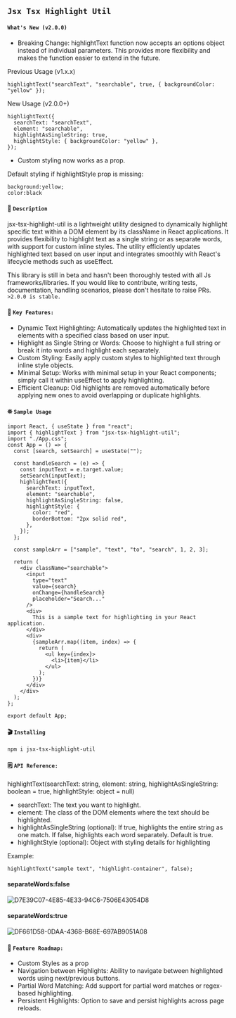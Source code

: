 ## `Jsx Tsx Highlight Util`

#### `What's New (v2.0.0)`

- Breaking Change: highlightText function now accepts an options object instead of individual parameters. This provides more flexibility and makes the function easier to extend in the future.

Previous Usage (v1.x.x)

```
highlightText("searchText", "searchable", true, { backgroundColor: "yellow" });
```

New Usage (v2.0.0+)

```
highlightText({
  searchText: "searchText",
  element: "searchable",
  highlightAsSingleString: true,
  highlightStyle: { backgroundColor: "yellow" },
});
```

- Custom styling now works as a prop.

Default styling if highlightStyle prop is missing:

```
background:yellow;
color:black
```

#### 📝 `Description`

jsx-tsx-highlight-util is a lightweight utility designed to dynamically highlight specific text within a DOM element by its className in React applications. It provides flexibility to highlight text as a single string or as separate words, with support for custom inline styles. The utility efficiently updates highlighted text based on user input and integrates smoothly with React's lifecycle methods such as useEffect.

This library is still in beta and hasn't been thoroughly tested with all Js frameworks/libraries. If you would like to contribute, writing tests, documentation, handling scenarios, please don't hesitate to raise PRs. ` >2.0.0 is stable.`

#### 🔑 `Key Features:`

- Dynamic Text Highlighting: Automatically updates the highlighted text in elements with a specified class based on user input.
- Highlight as Single String or Words: Choose to highlight a full string or break it into words and highlight each separately.
- Custom Styling: Easily apply custom styles to highlighted text through inline style objects.
- Minimal Setup: Works with minimal setup in your React components; simply call it within useEffect to apply highlighting.
- Efficient Cleanup: Old highlights are removed automatically before applying new ones to avoid overlapping or duplicate highlights.

#### ⛯ `Sample Usage`

```
import React, { useState } from "react";
import { highlightText } from "jsx-tsx-highlight-util";
import "./App.css";
const App = () => {
  const [search, setSearch] = useState("");

  const handleSearch = (e) => {
    const inputText = e.target.value;
    setSearch(inputText);
    highlightText({
      searchText: inputText,
      element: "searchable",
      highlightAsSingleString: false,
      highlightStyle: {
        color: "red",
        borderBottom: "2px solid red",
      },
    });
  };

  const sampleArr = ["sample", "text", "to", "search", 1, 2, 3];

  return (
    <div className="searchable">
      <input
        type="text"
        value={search}
        onChange={handleSearch}
        placeholder="Search..."
      />
      <div>
        This is a sample text for highlighting in your React application.
      </div>
      <div>
        {sampleArr.map((item, index) => {
          return (
            <ul key={index}>
              <li>{item}</li>
            </ul>
          );
        })}
      </div>
    </div>
  );
};

export default App;
```

#### 🎬 `Installing`

```
npm i jsx-tsx-highlight-util
```

#### 🗒️ `API Reference:`

highlightText(searchText: string, element: string, highlightAsSingleString: boolean = true, highlightStyle: object = null)

- searchText: The text you want to highlight.
- element: The class of the DOM elements where the text should be highlighted.
- highlightAsSingleString (optional): If true, highlights the entire string as one match. If false, highlights each word separately. Default is true.
- highlightStyle (optional): Object with styling details for highlighting

Example:

```
highlightText("sample text", "highlight-container", false);
```

#### separateWords:false

![D7E39C07-4E85-4E33-94C6-7506E43054D8](https://github.com/user-attachments/assets/335bc5c9-fbe8-4eb4-9b99-acad55c5831b)

#### separateWords:true

![DF661D58-0DAA-4368-B68E-697AB9051A08](https://github.com/user-attachments/assets/6942f379-7234-4b34-952d-93a160a92ad5)

#### 🔮 `Feature Roadmap:`

- Custom Styles as a prop
- Navigation between Highlights: Ability to navigate between highlighted words using next/previous buttons.
- Partial Word Matching: Add support for partial word matches or regex-based highlighting.
- Persistent Highlights: Option to save and persist highlights across page reloads.

